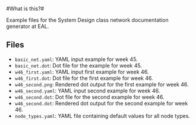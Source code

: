 #What is this?#

Example files for the System Design class network documentation generator at EAL.

## Files ##

 * `basic_net.yaml`: YAML input example for week 45.
 * `basic_net.dot`: Dot file for the example for week 45.
 * `w46_first.yaml`: YAML input first example for week 46.
 * `w46_first.dot`: Dot file for the first example for week 46.
 * `w46_second.png`: Rendered dot output for the first example for week 46.
 * `w46_second.yaml`: YAML input second example for week 46.
 * `w46_second.dot`: Dot file for the second example for week 46.
 * `w46_second.dot`:  Rendered dot output for the second example for week 46.
 * `node_types.yaml`: YAML file containing default values for all node
					  types.
